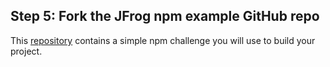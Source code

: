 ## Step 5: Fork the JFrog npm example GitHub repo

This [repository](https://github.com/jfrog/DevRel/) contains a simple npm challenge you will use to build your project.
